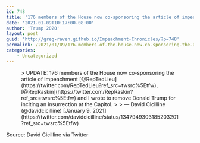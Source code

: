 ```yaml
---
id: 748
title: '176 members of the House now co-sponsoring the article of impeachment'
date: '2021-01-09T10:17:00-08:00'
author: 'Trump 2020'
layout: post
guid: 'http://greg-raven.github.io/Impeachment-Chronicles/?p=748'
permalink: /2021/01/09/176-members-of-the-house-now-co-sponsoring-the-article-of-impeachment/
categories:
    - Uncategorized
---
```


<figure class="wp-block-embed is-type-rich is-provider-twitter wp-block-embed-twitter"><div class="wp-block-embed__wrapper">> UPDATE: 176 members of the House now co-sponsoring the article of impeachment [@RepTedLieu](https://twitter.com/RepTedLieu?ref_src=twsrc%5Etfw), [@RepRaskin](https://twitter.com/RepRaskin?ref_src=twsrc%5Etfw) and I wrote to remove Donald Trump for inciting an insurrection at the Capitol.
> 
> — David Cicilline (@davidcicilline) [January 9, 2021](https://twitter.com/davidcicilline/status/1347949303185203201?ref_src=twsrc%5Etfw)

<script async="" charset="utf-8" src="https://platform.twitter.com/widgets.js"></script></div></figure>Source: David Cicilline via Twitter